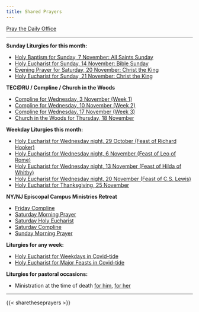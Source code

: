 ```yaml
---
title: Shared Prayers
---
```


[Pray the Daily Office](daily/)

-------------
**Sunday Liturgies for this month:**
- [Holy Baptism for Sunday, 7 November: All Saints Sunday](archive/2021/auto/proper27)
- [Holy Eucharist for Sunday, 14 November: Bible Sunday](archive/2021/auto/proper28)
- [Evening Prayer for Saturday, 20 November: Christ the King](archive/2021/ep-proper29)
- [Holy Eucharist for Sunday, 21 November: Christ the King](archive/2021/auto/proper29)

**TEC@RU / Compline / Church in the Woods**
- [Compline for Wednesday, 3 November (Week 1)](daily/compline/compline-wk1)
- [Compline for Wednesday, 10 November (Week 2)](daily/compline/compline-wk2)
- [Compline for Wednesday, 17 November (Week 3)](daily/compline/compline-wk3)
- [Church in the Woods for Thursday, 18 November](archive/2021/churchinwoods20211118)

**Weekday Liturgies this month:**
- [Holy Eucharist for Wednesday night, 29 October (Feast of Richard Hooker)](archive/2021/he-richardhooker)
- [Holy Eucharist for Wednesday night, 6 November (Feast of Leo of Rome)](archive/2021/he-leorome)
- [Holy Eucharist for Wednesday night, 13 November (Feast of Hilda of Whitby)](archive/2021/he-hildawhitby)
- [Holy Eucharist for Wednesday night, 20 November (Feast of C.S. Lewis)](archive/2021/he-cslewis)
- [Holy Eucharist for Thanksgiving, 25 November](archive/2021/auto/thanksgivingb)

**NY/NJ Episcopal Campus Ministries Retreat**
- [Friday Compline](daily/compline/compline-wk1)
- [Saturday Morning Prayer](archive/2021/mp-20211120)
- [Saturday Holy Eucharist](archive/2021/he-collegeretreat-20211120)
- [Saturday Compline](daily/compline/compline-wk2)
- [Sunday Morning Prayer](archive/2021/mp-20211121)

**Liturgies for any week:**
- [Holy Eucharist for Weekdays in Covid-tide](archive/he-covid-weekday)
- [Holy Eucharist for Major Feasts in Covid-tide](archive/he-covid-feasts)

**Liturgies for pastoral occasions:**
- Ministration at the time of death [for him](archive/occasions/atdeath-m), [for her](archive/occasions/atdeath-f)
------------

{{< sharetheseprayers >}}
